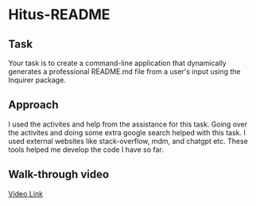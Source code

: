 # Hitus-README

## Task
Your task is to create a command-line application that dynamically generates a professional README.md file from a user's input using the Inquirer package.

## Approach
I used the activites and help from the assistance for this task. Going over the activites and doing some extra google search helped with this task. I used external websites like stack-overflow, mdm, and chatgpt etc. These tools helped me develop the code I have so far.

## Walk-through video
[Video Link](https://drive.google.com/file/d/1GV7igPHYb4rU7OSyGUSQdu2AcyijZ8_-/view?usp=share_link)